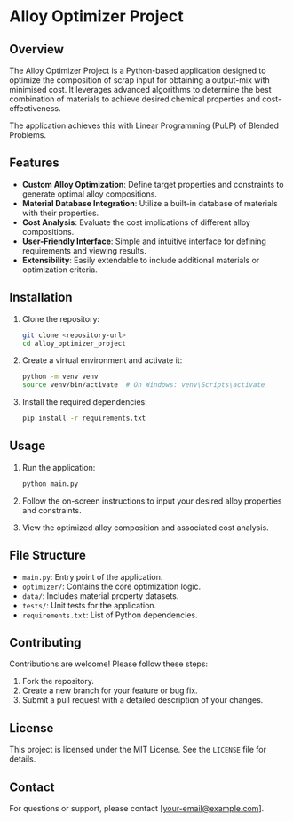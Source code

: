 # Alloy Optimizer Project

## Overview

The Alloy Optimizer Project is a Python-based application designed to optimize the composition of scrap input for obtaining a output-mix with minimised cost. It leverages advanced algorithms to determine the best combination of materials to achieve desired chemical properties and cost-effectiveness.

The application achieves this with Linear Programming (PuLP) of Blended Problems.

## Features

- **Custom Alloy Optimization**: Define target properties and constraints to generate optimal alloy compositions.
- **Material Database Integration**: Utilize a built-in database of materials with their properties.
- **Cost Analysis**: Evaluate the cost implications of different alloy compositions.
- **User-Friendly Interface**: Simple and intuitive interface for defining requirements and viewing results.
- **Extensibility**: Easily extendable to include additional materials or optimization criteria.

## Installation

1. Clone the repository:

   ```bash
   git clone <repository-url>
   cd alloy_optimizer_project
   ```

2. Create a virtual environment and activate it:

   ```bash
   python -m venv venv
   source venv/bin/activate  # On Windows: venv\Scripts\activate
   ```

3. Install the required dependencies:
   ```bash
   pip install -r requirements.txt
   ```

## Usage

1. Run the application:

   ```bash
   python main.py
   ```

2. Follow the on-screen instructions to input your desired alloy properties and constraints.

3. View the optimized alloy composition and associated cost analysis.

## File Structure

- `main.py`: Entry point of the application.
- `optimizer/`: Contains the core optimization logic.
- `data/`: Includes material property datasets.
- `tests/`: Unit tests for the application.
- `requirements.txt`: List of Python dependencies.

## Contributing

Contributions are welcome! Please follow these steps:

1. Fork the repository.
2. Create a new branch for your feature or bug fix.
3. Submit a pull request with a detailed description of your changes.

## License

This project is licensed under the MIT License. See the `LICENSE` file for details.

## Contact

For questions or support, please contact [your-email@example.com].
